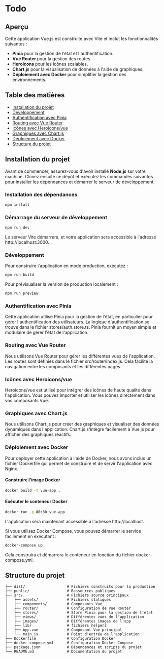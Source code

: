 # Todo

## Aperçu

Cette application Vue.js est construite avec Vite et inclut les fonctionnalités suivantes :
- **Pinia** pour la gestion de l'état et l'authentification.
- **Vue Router** pour la gestion des routes.
- **Heroicons** pour les icônes scalables.
- **Chart.js** pour la visualisation de données à l'aide de graphiques.
- **Déploiement avec Docker** pour simplifier la gestion des environnements.

## Table des matières

- [Installation du projet](#installation-du-projet)
- [Développement](#développement)
- [Authentification avec Pinia](#authentification-avec-pinia)
- [Routing avec Vue Router](#routing-avec-vue-router)
- [Icônes avec Heroicons/vue](#icônes-avec-heroiconsvue)
- [Graphiques avec Chart.js](#graphiques-avec-chartjs)
- [Déploiement avec Docker](#déploiement-avec-docker)
- [Structure du projet](#structure-du-projet)

## Installation du projet

Avant de commencer, assurez-vous d'avoir installé **Node.js** sur votre machine. Clonez ensuite ce dépôt et exécutez les commandes suivantes pour installer les dépendances et démarrer le serveur de développement.

### Installation des dépendances

```bash
npm install
```
### Démarrage du serveur de développement
```bash
npm run dev
```
Le serveur Vite démarrera, et votre application sera accessible à l'adresse http://localhost:3000.

### Développement
Pour construire l'application en mode production, exécutez :
```bash
npm run build
```
Pour prévisualiser la version de production localement :
```bash
npm run preview
```
### Authentification avec Pinia
Cette application utilise Pinia pour la gestion de l'état, en particulier pour gérer l'authentification des utilisateurs. La logique d'authentification se trouve dans le fichier stores/auth.store.ts. Pinia fournit un moyen simple et modulaire de gérer l'état de l'application.

### Routing avec Vue Router
Nous utilisons Vue Router pour gérer les différentes vues de l'application. Les routes sont définies dans le fichier src/router/index.js. Cela facilite la navigation entre les composants et les différentes pages.

### Icônes avec Heroicons/vue
Heroicons/vue est utilisé pour intégrer des icônes de haute qualité dans l'application. Vous pouvez importer et utiliser les icônes directement dans vos composants Vue.

### Graphiques avec Chart.js
Nous utilisons Chart.js pour créer des graphiques et visualiser des données dynamiques dans l'application. Chart.js s'intègre facilement à Vue.js pour afficher des graphiques réactifs.

### Déploiement avec Docker
Pour déployer cette application à l'aide de Docker, nous avons inclus un fichier Dockerfile qui permet de construire et de servir l'application avec Nginx.
#### Construire l'image Docker
```bash
docker build -t vue-app .
```

#### Exécuter le conteneur Docker
```bash
docker run -p 80:80 vue-app
```

L'application sera maintenant accessible à l'adresse http://localhost.

Si vous utilisez Docker Compose, vous pouvez démarrer le service facilement en exécutant :

```bash
docker-compose up
```

Cela construira et démarrera le conteneur en fonction du fichier docker-compose.yml.

## Structure du projet

```plaintext
├── dist/                   # Fichiers construits pour la production
├── public/                 # Ressources publiques
├── src/                    # Fichiers source principaux
│   ├── assets/             # Fichiers statiques
│   ├── components/         # Composants Vue
│   ├── router/             # Configuration de Vue Router
│   ├── stores/             # Store Pinia pour la gestion de l'état
│   ├── views/              # Différentes vues de l'application
│   ├── images/             # Différentes images de l'app
│   ├── lib/                # fichiers helpers
│   ├── App.vue             # Composant Vue principal
│   └── main.js             # Point d'entrée de l'application
├── Dockerfile              # Configuration Docker
├── docker-compose.yml      # Configuration Docker Compose
├── package.json            # Dépendances et scripts du projet
└── README.md               # Documentation du projet


